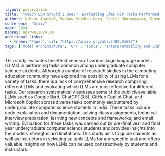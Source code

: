```yaml
---
layout: publication
title: '"which LLM Should I Use?": Evaluating Llms For Tasks Performed By Undergraduate Computer Science Students'
authors: Vibhor Agarwal, Madhav Krishan Garg, Sahiti Dharmavaram, Dhruv Kumar
conference: "Arxiv"
year: 2024
bibkey: agarwal2024llm
additional_links:
  - {name: "Paper", url: "https://arxiv.org/abs/2402.01687"}
tags: ['Model Architecture', 'GPT', 'Tools', 'Interpretability and Explainability']
---
```

This study evaluates the effectiveness of various large language models
(LLMs) in performing tasks common among undergraduate computer science
students. Although a number of research studies in the computing education
community have explored the possibility of using LLMs for a variety of tasks,
there is a lack of comprehensive research comparing different LLMs and
evaluating which LLMs are most effective for different tasks. Our research
systematically assesses some of the publicly available LLMs such as Google
Bard, ChatGPT(3.5), GitHub Copilot Chat, and Microsoft Copilot across diverse
tasks commonly encountered by undergraduate computer science students in India.
These tasks include code explanation and documentation, solving class
assignments, technical interview preparation, learning new concepts and
frameworks, and email writing. Evaluation for these tasks was carried out by
pre-final year and final year undergraduate computer science students and
provides insights into the models' strengths and limitations. This study aims
to guide students as well as instructors in selecting suitable LLMs for any
specific task and offers valuable insights on how LLMs can be used
constructively by students and instructors.
